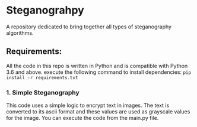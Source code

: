# Steganograhpy
A repository dedicated to bring together all types of steganography algorithms.

## Requirements:
All the code in this repo is written in Python and is compatible with Python 3.6 and above.
execute the following command to install dependencies:
```pip install -r requirements.txt```

### 1. Simple Steganography
This code uses a simple logic to encrypt text in images. The text is converted to its ascii format and these values are used as grayscale values for the image. You can execute the code from the main.py file.